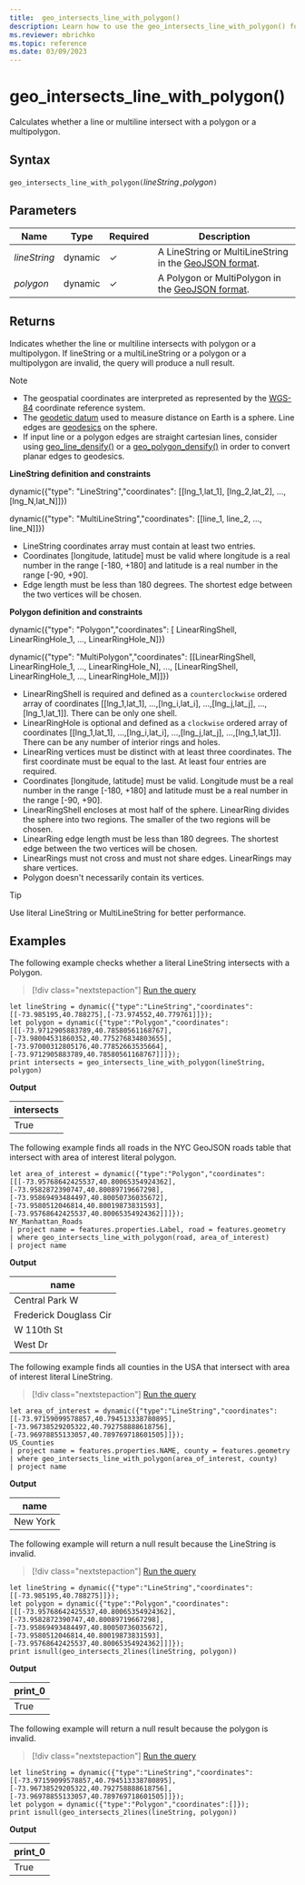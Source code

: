 ```yaml
---
title:  geo_intersects_line_with_polygon()
description: Learn how to use the geo_intersects_line_with_polygon() function to check if a line string or a multiline string intersect with a polygon or a multipolygon.
ms.reviewer: mbrichko
ms.topic: reference
ms.date: 03/09/2023
---
```

# geo_intersects_line_with_polygon()

Calculates whether a line or multiline intersect with a polygon or a multipolygon.

## Syntax

`geo_intersects_line_with_polygon(`*lineString*`,`*polygon*`)`

## Parameters

|Name|Type|Required|Description|
|--|--|--|--|
| *lineString* | dynamic | &check; | A LineString or MultiLineString in the [GeoJSON format](https://tools.ietf.org/html/rfc7946).|
| *polygon* | dynamic | &check; | A Polygon or MultiPolygon in the [GeoJSON format](https://tools.ietf.org/html/rfc7946).|

## Returns

Indicates whether the line or multiline intersects with polygon or a multipolygon. If lineString or a multiLineString or a polygon or a multipolygon are invalid, the query will produce a null result.

> [!NOTE]
>
> * The geospatial coordinates are interpreted as represented by the [WGS-84](https://earth-info.nga.mil/index.php?dir=wgs84&action=wgs84) coordinate reference system.
> * The [geodetic datum](https://en.wikipedia.org/wiki/Geodetic_datum) used to measure distance on Earth is a sphere. Line edges are [geodesics](https://en.wikipedia.org/wiki/Geodesic) on the sphere.
> * If input line or a polygon edges are straight cartesian lines, consider using [geo_line_densify()](geo-line-densify-function.md) or a [geo_polygon_densify()](geo-polygon-densify-function.md) in order to convert planar edges to geodesics.

**LineString definition and constraints**

dynamic({"type": "LineString","coordinates": [[lng_1,lat_1], [lng_2,lat_2], ..., [lng_N,lat_N]]})

dynamic({"type": "MultiLineString","coordinates": [[line_1, line_2, ..., line_N]]})

* LineString coordinates array must contain at least two entries.
* Coordinates [longitude, latitude] must be valid where longitude is a real number in the range [-180, +180] and latitude is a real number in the range [-90, +90].
* Edge length must be less than 180 degrees. The shortest edge between the two vertices will be chosen.

**Polygon definition and constraints**

dynamic({"type": "Polygon","coordinates": [ LinearRingShell, LinearRingHole_1, ..., LinearRingHole_N]})

dynamic({"type": "MultiPolygon","coordinates": [[LinearRingShell, LinearRingHole_1, ..., LinearRingHole_N], ..., [LinearRingShell, LinearRingHole_1, ..., LinearRingHole_M]]})

* LinearRingShell is required and defined as a `counterclockwise` ordered array of coordinates [[lng_1,lat_1], ...,[lng_i,lat_i], ...,[lng_j,lat_j], ...,[lng_1,lat_1]]. There can be only one shell.
* LinearRingHole is optional and defined as a `clockwise` ordered array of coordinates [[lng_1,lat_1], ...,[lng_i,lat_i], ...,[lng_j,lat_j], ...,[lng_1,lat_1]]. There can be any number of interior rings and holes.
* LinearRing vertices must be distinct with at least three coordinates. The first coordinate must be equal to the last. At least four entries are required.
* Coordinates [longitude, latitude] must be valid. Longitude must be a real number in the range [-180, +180] and latitude must be a real number in the range [-90, +90].
* LinearRingShell encloses at most half of the sphere. LinearRing divides the sphere into two regions. The smaller of the two regions will be chosen.
* LinearRing edge length must be less than 180 degrees. The shortest edge between the two vertices will be chosen.
* LinearRings must not cross and must not share edges. LinearRings may share vertices.
* Polygon doesn't necessarily contain its vertices.

> [!TIP]
>
> Use literal LineString or MultiLineString for better performance.

## Examples

The following example checks whether a literal LineString intersects with a Polygon.

> [!div class="nextstepaction"]
> <a href="https://dataexplorer.azure.com/clusters/help/databases/Samples?query=H4sIAAAAAAAAA32QzUrEQBCE7z5FmNMuxGX++mdWfAMPgsclhCU7xIGYhGRAgvjujs5mc1A89KW66K+rOh+LLvT+JU6hb4vH4rL057fQ7D5EXEYvjuLpthWlaIZhuoT+HP0sjqfTPZmDY1AOSisPxKwJqjLLZAH0j0yOUFXV5/7hrku4ceiWduj/Yj3n1W/Q9aTSTgKzIXYZCCwBlUImpBXMUlowilGa9QHQhGwsS4OwPSilNEqnC4ow+xg0ogEDiPZm+x+ac42pn1ik8dPsmzincK0f6k2ov0uu30N8ra/5d1vt5drJ/gtbMVZzjwEAAA==" target="_blank">Run the query</a>

```kusto
let lineString = dynamic({"type":"LineString","coordinates":[[-73.985195,40.788275],[-73.974552,40.779761]]});
let polygon = dynamic({"type":"Polygon","coordinates":[[[-73.9712905883789,40.78580561168767],[-73.98004531860352,40.775276834803655],[-73.97000312805176,40.77852663535664],[-73.9712905883789,40.78580561168767]]]});
print intersects = geo_intersects_line_with_polygon(lineString, polygon)
```

**Output**

|intersects|
|---|
|True|

The following example finds all roads in the NYC GeoJSON roads table that intersect with area of interest literal polygon.

```kusto
let area_of_interest = dynamic({"type":"Polygon","coordinates":[[[-73.95768642425537,40.80065354924362],[-73.9582872390747,40.80089719667298],[-73.95869493484497,40.80050736035672],[-73.9580512046814,40.80019873831593],[-73.95768642425537,40.80065354924362]]]});
NY_Manhattan_Roads
| project name = features.properties.Label, road = features.geometry
| where geo_intersects_line_with_polygon(road, area_of_interest)
| project name
```

**Output**

|name|
|---|
|Central Park W|
|Frederick Douglass Cir|
|W 110th St|
|West Dr|

The following example finds all counties in the USA that intersect with area of interest literal LineString.

> [!div class="nextstepaction"]
> <a href="https://dataexplorer.azure.com/clusters/help/databases/Samples?query=H4sIAAAAAAAAA12QQUvDMBiG7/sVIacNakmbpUkmHkS8qZfhaZQQum9dRpeU9BujqP/dlKrIcnx58vC9bwdIbARrwsE4jxBhQPJA9qO3Z9csPyiOPdANfXEethidb2lGmxDi3nmLMNDNbncnea5lITTTWkilhMzWLJd6LQrOuZKKKS3qbOYqyZUodckEL8uZK6VQ6VWFkqL64/Rkmgzsx6e0TGGhKlYIJur6a3W/eN+ap3Dx6GBYfJI+hhM0SNLtkEocwOIlFcpT3kOcoPzt8fU5I830Z/yPtBDOgHFMlusxrUBSMA8yJONgutTfXB0eTR+6sQ1+ebvar3V1c8g3SxOfMGIBAAA=" target="_blank">Run the query</a>

```kusto
let area_of_interest = dynamic({"type":"LineString","coordinates":[[-73.97159099578857,40.794513338780895],[-73.96738529205322,40.792758888618756],[-73.96978855133057,40.789769718601505]]});
US_Counties
| project name = features.properties.NAME, county = features.geometry
| where geo_intersects_line_with_polygon(area_of_interest, county)
| project name
```

**Output**

|name|
|---|
|New York|

The following example will return a null result because the LineString is invalid.

> [!div class="nextstepaction"]
> <a href="https://dataexplorer.azure.com/clusters/help/databases/Samples?query=H4sIAAAAAAAAA4WQTWuDQBBA7/0VsicFG/ZjZncmof+gh0KPQUIwiwibVXRzkNL/XoMxHlrocZjHY+YFn7LQRv+ZhjY22Vt2meL52tb5l0hT78VevD+3ohR11w2XNp6TH8X+eHx1ZseEirEEuXNE2mFVfReHlzB7+y5MTRf/kn4sq9/GRYnOkgUNGtG4u5qktGgQWIOxuiofGGly2rB0sFLETrG1TjNtlGVgAwTAK4bSGSsNzuCGSVRagiUFD0oxOUNGIZsn9c9ly/f9nCtl7RhvIeSN707z6IfR12k86XvuMd+il2uoovgBkcn4944BAAA=" target="_blank">Run the query</a>

```kusto
let lineString = dynamic({"type":"LineString","coordinates":[[-73.985195,40.788275]]});
let polygon = dynamic({"type":"Polygon","coordinates":[[[-73.95768642425537,40.80065354924362],[-73.9582872390747,40.80089719667298],[-73.95869493484497,40.80050736035672],[-73.9580512046814,40.80019873831593],[-73.95768642425537,40.80065354924362]]]});
print isnull(geo_intersects_2lines(lineString, polygon))
```

**Output**

|print_0|
|---|
|True|

The following example will return a null result because the polygon is invalid.

> [!div class="nextstepaction"]
> <a href="https://dataexplorer.azure.com/clusters/help/databases/Samples?query=H4sIAAAAAAAAA21QTWvDMAy971cEnxLIij+qSOroP9hhsGMJpaQmGDw7xO4hjP33OcvWHTbdpPf09PS8zZV3wb7m2YWxOlbXJVze3FC/i7xMVhzE8x0VrRhinK8uXLJN4nA6PaLZMSpgyQxIBNju5Q55D8oYQ0iSGPp243VoCDRrCUbrjacRqFSnCKG783hVWhXktx4xlqGiTiqQ0PcfzdODL8an6Jcxhv9cv2zQH8tfu1P5JlcuhZv39WjjubR2TnbI6azXNFL9m0n7c6ZpPgG+oq1pLQEAAA==" target="_blank">Run the query</a>

```kusto
let lineString = dynamic({"type":"LineString","coordinates":[[-73.97159099578857,40.794513338780895],[-73.96738529205322,40.792758888618756],[-73.96978855133057,40.789769718601505]]});
let polygon = dynamic({"type":"Polygon","coordinates":[]});
print isnull(geo_intersects_2lines(lineString, polygon))
```

**Output**

|print_0|
|---|
|True|
